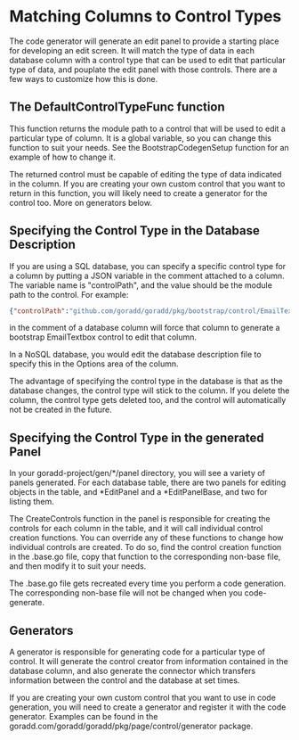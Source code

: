 # Matching Columns to Control Types

The code generator will generate an edit panel to provide a starting place for developing an edit screen.
It will match the type of data in each database column with a control type that can be used to edit that
particular type of data, and pouplate the edit panel with those controls. 
There are a few ways to customize how this is done.

## The DefaultControlTypeFunc function
This function returns the module path to a control that will be used to edit a particular type of
column. It is a global variable, so you can change this function to suit your needs. See the
BootstrapCodegenSetup function for an example of how to change it.

The returned control must be capable of editing the type of data indicated in the column. 
If you are creating your own custom control that you want to return in this function,
you will likely need to create a generator for the control too. More on generators below.

## Specifying the Control Type in the Database Description
If you are using a SQL database, you can specify a specific control type for a column by putting
a JSON variable in the comment attached to a column. The variable name is "controlPath", and the
value should be the module path to the control. For example:
```json
{"controlPath":"github.com/goradd/goradd/pkg/bootstrap/control/EmailTextbox"}
```
in the comment of a database column will force that column to generate a bootstrap EmailTextbox control
to edit that column.

In a NoSQL database, you would edit the database description file to specify this in the Options area
of the column.

The advantage of specifying the control type in the database is that as the database changes, the
control type will stick to the column. If you delete the column, the control type gets deleted too, 
and the control will automatically not be created in the future.

## Specifying the Control Type in the generated Panel
In your goradd-project/gen/*/panel directory, you will see a variety of panels generated. For each
database table, there
are two panels for editing objects in the table, and *EditPanel and a *EditPanelBase,
and two for listing them.

The CreateControls function in the panel is responsible for creating the controls for each column
in the table, and it will call individual control creation functions. You can override any of these
functions to change how individual controls are created. To do so, find the control creation function
in the .base.go file, copy that function to the corresponding non-base file, and then modify it
to suit your needs.

The .base.go file gets recreated every time you perform a code generation. The corresponding non-base
file will not be changed when you code-generate.

## Generators
A generator is responsible for generating code for a particular type of control. It will generate
the control creator from information contained in the database column, and also generate the connector
which transfers information between the control and the database at set times. 

If you are creating your own custom control that you want to use in code generation, you will need
to create a generator and register it with the code generator. Examples can be found
in the goradd.com/goradd/goradd/pkg/page/control/generator package.